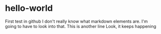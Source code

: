 # hello-world
First test in github
I don't really know what markdown elements are.  I'm going to have to look into that.
This is another line
Look, it keeps happening
